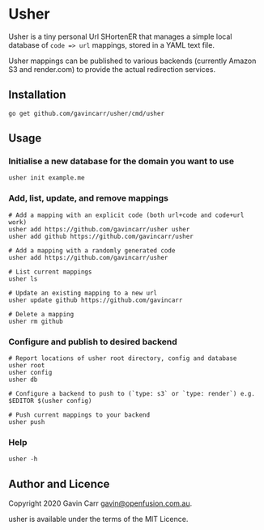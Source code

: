 
Usher
=====

Usher is a tiny personal Url SHortenER that manages a simple local
database of `code => url` mappings, stored in a YAML text file.

Usher mappings can be published to various backends (currently
Amazon S3 and render.com) to provide the actual redirection services.


Installation
------------

    go get github.com/gavincarr/usher/cmd/usher


Usage
-----

### Initialise a new database for the domain you want to use

    usher init example.me

### Add, list, update, and remove mappings

    # Add a mapping with an explicit code (both url+code and code+url work)
    usher add https://github.com/gavincarr/usher usher
    usher add github https://github.com/gavincarr/usher

    # Add a mapping with a randomly generated code
    usher add https://github.com/gavincarr/usher

    # List current mappings
    usher ls

    # Update an existing mapping to a new url
    usher update github https://github.com/gavincarr

    # Delete a mapping
    usher rm github

### Configure and publish to desired backend

    # Report locations of usher root directory, config and database
    usher root
    usher config
    usher db

    # Configure a backend to push to (`type: s3` or `type: render`) e.g.
    $EDITOR $(usher config)

    # Push current mappings to your backend
    usher push

### Help

    usher -h


Author and Licence
------------------

Copyright 2020 Gavin Carr <gavin@openfusion.com.au>.

usher is available under the terms of the MIT Licence.

